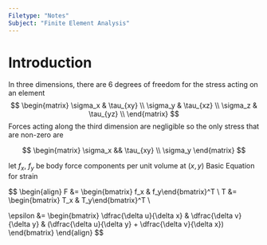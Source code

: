 ```yaml
---
Filetype: "Notes"
Subject: "Finite Element Analysis"
---
```



# Introduction
In three dimensions, there are 6 degrees of freedom for the stress acting on an element
$$
\begin{matrix}
\sigma_x & \tau_{xy} \\
\sigma_y & \tau_{xz} \\
\sigma_z & \tau_{yz} \\
\end{matrix}
$$
Forces acting along the third dimension are negligible so the only stress that are non-zero are 

$$
\begin{matrix}
\sigma_x && \tau_{xy} \\
\sigma_y
\end{matrix}
$$


let $f_x$, $f_y$ be body force components per unit volume at $(x, y)$
Basic Equation for strain

$$
\begin{align}
F &= \begin{bmatrix} f_x & f_y\end{bmatrix}^T \\
T &= \begin{bmatrix} T_x & T_y\end{bmatrix}^T \\

\epsilon &= \begin{bmatrix} 
\dfrac{\delta u}{\delta x} & 
\dfrac{\delta v}{\delta y} &
(\dfrac{\delta u}{\delta y} + \dfrac{\delta v}{\delta x})
\end{bmatrix}
\end{align}
$$